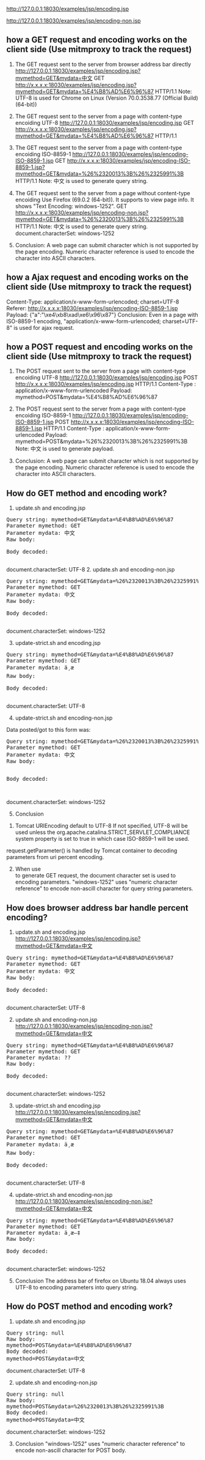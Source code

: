 http://127.0.0.1:18030/examples/jsp/encoding.jsp

http://127.0.0.1:18030/examples/jsp/encoding-non.jsp

## how a GET request and encoding works on the client side (Use mitmproxy to track the request)
1. The GET request sent to the server from browser address bar directly
http://127.0.0.1:18030/examples/jsp/encoding.jsp?mymethod=GET&mydata=中文
GET http://x.x.x.x:18030/examples/jsp/encoding.jsp?mymethod=GET&mydata=%E4%B8%AD%E6%96%87 HTTP/1.1
Note: UTF-8 is used for Chrome on Linux (Version 70.0.3538.77 (Official Build) (64-bit))

2. The GET request sent to the server from a page with content-type encoiding UTF-8
http://127.0.0.1:18030/examples/jsp/encoding.jsp
GET http://x.x.x.x:18030/examples/jsp/encoding.jsp?mymethod=GET&mydata=%E4%B8%AD%E6%96%87 HTTP/1.1

3. The GET request sent to the server from a page with content-type encoiding ISO-8859-1
http://127.0.0.1:18030/examples/jsp/encoding-ISO-8859-1.jsp
GET http://x.x.x.x:18030/examples/jsp/encoding-ISO-8859-1.jsp?mymethod=GET&mydata=%26%2320013%3B%26%2325991%3B HTTP/1.1
Note: &#20013;&#25991; is used to generate query string.

4. The GET request sent to the server from a page without content-type encoiding
Use Firefox (69.0.2 (64-bit)). It supports to view page info. It shows "Text Encoding: windows-1252".
GET http://x.x.x.x:18030/examples/jsp/encoding-non.jsp?mymethod=GET&mydata=%26%2320013%3B%26%2325991%3B HTTP/1.1
Note:
  &#20013;&#25991; is used to generate query string.
  document.characterSet: windows-1252

5. Conclusion: A web page can submit character which is not supported by the page encoding. Numeric character reference is used to encode the character into ASCII characters.

## how a Ajax request and encoding works on the client side (Use mitmproxy to track the request)
Content-Type:	application/x-www-form-urlencoded; charset=UTF-8
Referer:	http://x.x.x.x:18030/examples/jsp/encoding-ISO-8859-1.jsp
Payload: {"a":"\xe4\xb8\xad\xe6\x96\x87"}
Conclusion: Even in a page with ISO-8859-1 encoding, "application/x-www-form-urlencoded; charset=UTF-8" is used for ajax request.

## how a POST request and encoding works on the client side (Use mitmproxy to track the request)
1. The POST request sent to the server from a page with content-type encoiding UTF-8
http://127.0.0.1:18030/examples/jsp/encoding.jsp
POST
 http://x.x.x.x:18030/examples/jsp/encoding.jsp
 HTTP/1.1
Content-Type
:	application/x-www-form-urlencoded
Payload:
mymethod=POST&mydata=%E4%B8%AD%E6%96%87

2. The POST request sent to the server from a page with content-type encoiding ISO-8859-1
http://127.0.0.1:18030/examples/jsp/encoding-ISO-8859-1.jsp
POST
 http://x.x.x.x:18030/examples/jsp/encoding-ISO-8859-1.jsp
 HTTP/1.1
Content-Type
:	application/x-www-form-urlencoded
Payload:
mymethod=POST&mydata=%26%2320013%3B%26%2325991%3B
Note: &#20013;&#25991; is used to generate payload.

3. Conclusion: A web page can submit character which is not supported by the page encoding. Numeric character reference is used to encode the character into ASCII characters.

## How do GET method and encoding work?
1. update.sh and encoding.jsp
<pre>Query string: mymethod=GET&mydata=%E4%B8%AD%E6%96%87
Parameter mymethod: GET
Parameter mydata: 中文
Raw body:

Body decoded:

</pre>
document.characterSet: UTF-8
2. update.sh and encoding-non.jsp
<pre>Query string: mymethod=GET&mydata=%26%2320013%3B%26%2325991%3B
Parameter mymethod: GET
Parameter mydata: &#20013;&#25991;
Raw body:

Body decoded:

</pre>
document.characterSet: windows-1252

3. update-strict.sh and encoding.jsp
<pre>Query string: mymethod=GET&mydata=%E4%B8%AD%E6%96%87
Parameter mymethod: GET
Parameter mydata: ä¸­æ
Raw body:

Body decoded:

</pre>
document.characterSet: UTF-8

4. update-strict.sh and encoding-non.jsp
<p>Data posted/got to this form was:<pre>Query string: mymethod=GET&mydata=%26%2320013%3B%26%2325991%3B
Parameter mymethod: GET
Parameter mydata: &#20013;&#25991;
Raw body:

Body decoded:

</pre>
document.characterSet: windows-1252

5. Conclusion
1) Tomcat <Connector> URIEncoding default to UTF-8
If not specified, UTF-8 will be used unless the org.apache.catalina.STRICT_SERVLET_COMPLIANCE system property is set to true in which case ISO-8859-1 will be used.

request.getParameter() is handled by Tomcat container to decoding parameters from uri percent encoding.

2) When use <form> to generate GET request, the document character set is used to encoding parameters.
"windows-1252" uses "numeric character reference" to encode non-ascill character for query string parameters.

## How does browser address bar handle percent encoding?
1. update.sh and encoding.jsp
http://127.0.0.1:18030/examples/jsp/encoding.jsp?mymethod=GET&mydata=中文

<pre>Query string: mymethod=GET&mydata=%E4%B8%AD%E6%96%87
Parameter mymethod: GET
Parameter mydata: 中文
Raw body:

Body decoded:

</pre>
document.characterSet: UTF-8

2. update.sh and encoding-non.jsp
http://127.0.0.1:18030/examples/jsp/encoding-non.jsp?mymethod=GET&mydata=中文

<pre>Query string: mymethod=GET&mydata=%E4%B8%AD%E6%96%87
Parameter mymethod: GET
Parameter mydata: ??
Raw body:

Body decoded:

</pre>
document.characterSet: windows-1252

3. update-strict.sh and encoding.jsp
http://127.0.0.1:18030/examples/jsp/encoding.jsp?mymethod=GET&mydata=中文
<pre>Query string: mymethod=GET&mydata=%E4%B8%AD%E6%96%87
Parameter mymethod: GET
Parameter mydata: ä¸­æ
Raw body:

Body decoded:

</pre>
document.characterSet: UTF-8

4. update-strict.sh and encoding-non.jsp
http://127.0.0.1:18030/examples/jsp/encoding-non.jsp?mymethod=GET&mydata=中文
<pre>Query string: mymethod=GET&mydata=%E4%B8%AD%E6%96%87
Parameter mymethod: GET
Parameter mydata: ä¸­æ–‡
Raw body:

Body decoded:

</pre>
document.characterSet: windows-1252

5. Conclusion
The address bar of firefox on Ubuntu 18.04 always uses UTF-8 to encoding parameters into query string.

## How do POST method and encoding work?
1. update.sh and encoding.jsp
<pre>Query string: null
Raw body:
mymethod=POST&mydata=%E4%B8%AD%E6%96%87
Body decoded:
mymethod=POST&mydata=中文
</pre>
document.characterSet: UTF-8

2. update.sh and encoding-non.jsp
<pre>Query string: null
Raw body:
mymethod=POST&mydata=%26%2320013%3B%26%2325991%3B
Body decoded:
mymethod=POST&mydata=&#20013;&#25991;
</pre>
document.characterSet: windows-1252

3. Conclusion
"windows-1252" uses "numeric character reference" to encode non-ascill character for POST body.

